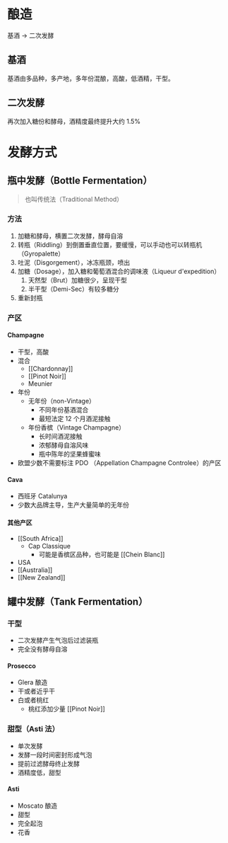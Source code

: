 # 酿造

基酒 -> 二次发酵

## 基酒

基酒由多品种，多产地，多年份混酿，高酸，低酒精，干型。

## 二次发酵

再次加入糖份和酵母，酒精度最终提升大约 1.5%

# 发酵方式

## 瓶中发酵（Bottle Fermentation）

> 也叫传统法（Traditional Method）

### 方法

1. 加糖和酵母，横置二次发酵，酵母自溶
2. 转瓶（Riddling）到倒置垂直位置，要缓慢，可以手动也可以转瓶机（Gyropalette）
3. 吐泥（Disgorgement），冰冻瓶颈，喷出
4. 加糖（Dosage），加入糖和葡萄酒混合的调味液（Liqueur d'expedition）
	1. 天然型（Brut）加糖很少，呈现干型
	2. 半干型（Demi-Sec）有较多糖分
5. 重新封瓶

### 产区

#### Champagne

- 干型，高酸
- 混合
	- [[Chardonnay]]
	- [[Pinot Noir]]
	- Meunier
- 年份
	- 无年份（non-Vintage）
		- 不同年份基酒混合
		- 最短法定 12 个月酒泥接触
	- 年份香槟（Vintage Champagne）
		- 长时间酒泥接触
		- 浓郁酵母自溶风味
		- 瓶中陈年的坚果蜂蜜味
- 欧盟少数不需要标注 PDO （Appellation Champagne Controlee）的产区

#### Cava

- 西班牙 Catalunya
- 少数大品牌主导，生产大量简单的无年份

#### 其他产区

- [[South Africa]]
	- Cap Classique
		- 可能是香槟区品种，也可能是 [[Chein Blanc]]
- USA
- [[Australia]]
- [[New Zealand]]

## 罐中发酵（Tank Fermentation）

### 干型

- 二次发酵产生气泡后过滤装瓶
- 完全没有酵母自溶

#### Prosecco

- Glera 酿造
- 干或者近乎干
- 白或者桃红
	- 桃红添加少量 [[Pinot Noir]]

### 甜型（Asti 法）

- 单次发酵
- 发酵一段时间密封形成气泡
- 提前过滤酵母终止发酵
- 酒精度低，甜型

#### Asti

- Moscato 酿造
- 甜型
- 完全起泡
- 花香